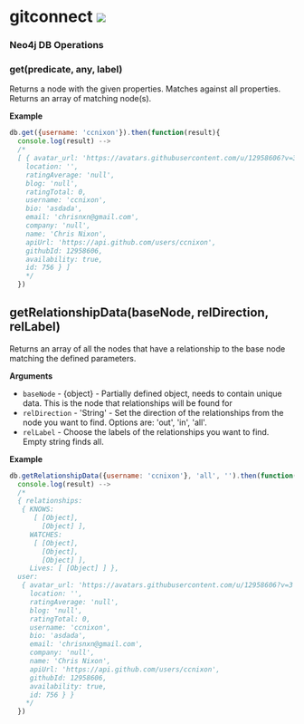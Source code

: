 # gitconnect ![](https://travis-ci.org/deltathesis/gitconnect.svg?branch=dev)

### Neo4j DB Operations

### get(predicate, any, label)
Returns a node with the given properties. Matches against all properties. Returns an array of matching node(s).

__Example__

```javascript
db.get({username: 'ccnixon'}).then(function(result){
  console.log(result) --> 
  /* 
  [ { avatar_url: 'https://avatars.githubusercontent.com/u/12958606?v=3',
    location: '',
    ratingAverage: 'null',
    blog: 'null',
    ratingTotal: 0,
    username: 'ccnixon',
    bio: 'asdada',
    email: 'chrisnxn@gmail.com',
    company: 'null',
    name: 'Chris Nixon',
    apiUrl: 'https://api.github.com/users/ccnixon',
    githubId: 12958606,
    availability: true,
    id: 756 } ]
    */
  })
```

## getRelationshipData(baseNode, relDirection, relLabel)
Returns an array of all the nodes that have a relationship to the base node matching the defined parameters.

__Arguments__

* `baseNode` - {object} - Partially defined object, needs to contain unique data. This is the node that relationships will be found for
* `relDirection` - 'String' - Set the direction of the relationships from the node you want to find. Options are: 'out', 'in', 'all'.
* `relLabel` - Choose the labels of the relationships you want to find. Empty string finds all.

__Example__

```javascript
db.getRelationshipData({username: 'ccnixon'}, 'all', '').then(function(result){
  console.log(result) --> 
  /* 
  { relationships:
   { KNOWS:
      [ [Object],
        [Object] ],
     WATCHES:
      [ [Object],
        [Object],  
        [Object] ],
     Lives: [ [Object] ] },
  user:
   { avatar_url: 'https://avatars.githubusercontent.com/u/12958606?v=3',
     location: '',
     ratingAverage: 'null',
     blog: 'null',
     ratingTotal: 0,
     username: 'ccnixon',
     bio: 'asdada',
     email: 'chrisnxn@gmail.com',
     company: 'null',
     name: 'Chris Nixon',
     apiUrl: 'https://api.github.com/users/ccnixon',
     githubId: 12958606,
     availability: true,
     id: 756 } }
    */
  })
```


